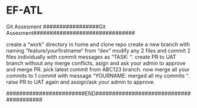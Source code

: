 # EF-ATL
Git Assesment
#################Git Assesment###############################

create a “work” directory in home and clone repo
create a new branch with naming “feature/yourfirstname“ from “dev”
modify any 2 files and commit 2 files individually with commit messages as “TASK: “.
create PR to UAT branch without any merge conflicts, asign and ask your admin to approve and merge PR.
pick latest commit from ABC123 branch.
now merge all your commits to 1 commit with message “YOURNAME: merged all my commits “.
raise PR to UAT again and assign/ask your admin to approve. 


########################END########################################

